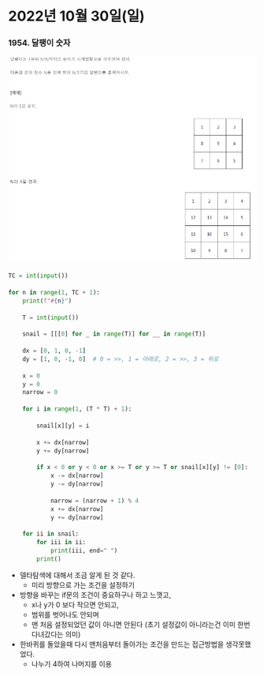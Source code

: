 # 2022년 10월 30일(일)



### 1954. 달팽이 숫자

![image-20221030133137488](assets/image-20221030133137488.png)

```python
TC = int(input())

for n in range(1, TC + 1):
    print(f"#{n}")

    T = int(input())

    snail = [[[0] for _ in range(T)] for __ in range(T)]

    dx = [0, 1, 0, -1]
    dy = [1, 0, -1, 0]  # 0 = >>, 1 = 아래로, 2 = >>, 3 = 위로

    x = 0
    y = 0
    narrow = 0

    for i in range(1, (T * T) + 1):

        snail[x][y] = i

        x += dx[narrow]
        y += dy[narrow]

        if x < 0 or y < 0 or x >= T or y >= T or snail[x][y] != [0]:
            x -= dx[narrow]
            y -= dy[narrow]

            narrow = (narrow + 1) % 4
            x += dx[narrow]
            y += dy[narrow]

    for ii in snail:
        for iii in ii:
            print(iii, end=" ")
        print()
```

- 델타탐색에 대해서 조금 알게 된 것 같다.
  - 미리 방향으로 가는 조건을 설정하기
- 방향을 바꾸는 if문의 조건이 중요하구나 하고 느꼇고,
  - x나 y가 0 보다 작으면 안되고, 
  - 범위를 벗어나도 안되며
  - 맨 처음 설정되었던 값이 아니면 안된다 (초기 설정값이 아니라는건 이미 한번 다녀갔다는 의미)
- 한바퀴를 돌았을때 다시 맨처음부터 돌아가는 조건을 만드는 접근방법을 생각못했었다.
  - 나누기 4하여 나머지를 이용